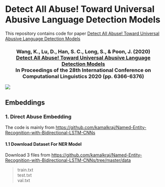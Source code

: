 # Detect All Abuse! Toward Universal Abusive Language Detection Models
This repository contains code for paper [Detect All Abuse! Toward Universal Abusive Language Detection Models](https://www.aclweb.org/anthology/2020.coling-main.560/)

<h3 align="center">
  <b>Wang, K., Lu, D., Han, S. C., Long, S., & Poon, J. (2020) <br/><a href="https://www.aclweb.org/anthology/2020.coling-main.560/">Detect All Abuse! Toward Universal Abusive Language Detection Models</a><br/>In Proceedings of the 28th International Conference on Computational Linguistics 2020 (pp. 6366-6376)</b></span>
</h3>


<img src="https://usydnlpgroup.files.wordpress.com/2020/12/macas.png">


## Embeddings
### 1. Direct Abuse Embedding
The code is mainly from https://github.com/kamalkraj/Named-Entity-Recognition-with-Bidirectional-LSTM-CNNs
#### 1.1 Download Dataset For NER Model
Download 3 files from https://github.com/kamalkraj/Named-Entity-Recognition-with-Bidirectional-LSTM-CNNs/tree/master/data
>train.txt  
>test.txt  
>val.txt
